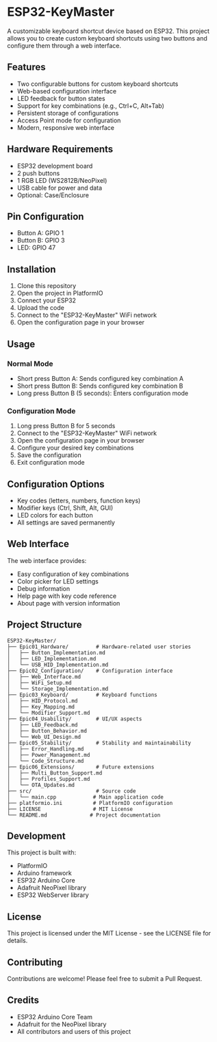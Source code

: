 # ESP32-KeyMaster

A customizable keyboard shortcut device based on ESP32. This project allows you to create custom keyboard shortcuts using two buttons and configure them through a web interface.

## Features

- Two configurable buttons for custom keyboard shortcuts
- Web-based configuration interface
- LED feedback for button states
- Support for key combinations (e.g., Ctrl+C, Alt+Tab)
- Persistent storage of configurations
- Access Point mode for configuration
- Modern, responsive web interface

## Hardware Requirements

- ESP32 development board
- 2 push buttons
- 1 RGB LED (WS2812B/NeoPixel)
- USB cable for power and data
- Optional: Case/Enclosure

## Pin Configuration

- Button A: GPIO 1
- Button B: GPIO 3
- LED: GPIO 47

## Installation

1. Clone this repository
2. Open the project in PlatformIO
3. Connect your ESP32
4. Upload the code
5. Connect to the "ESP32-KeyMaster" WiFi network
6. Open the configuration page in your browser

## Usage

### Normal Mode
- Short press Button A: Sends configured key combination A
- Short press Button B: Sends configured key combination B
- Long press Button B (5 seconds): Enters configuration mode

### Configuration Mode
1. Long press Button B for 5 seconds
2. Connect to the "ESP32-KeyMaster" WiFi network
3. Open the configuration page in your browser
4. Configure your desired key combinations
5. Save the configuration
6. Exit configuration mode

## Configuration Options

- Key codes (letters, numbers, function keys)
- Modifier keys (Ctrl, Shift, Alt, GUI)
- LED colors for each button
- All settings are saved permanently

## Web Interface

The web interface provides:
- Easy configuration of key combinations
- Color picker for LED settings
- Debug information
- Help page with key code reference
- About page with version information

## Project Structure

```
ESP32-KeyMaster/
├── Epic01_Hardware/         # Hardware-related user stories
│   ├── Button_Implementation.md
│   ├── LED_Implementation.md
│   └── USB_HID_Implementation.md
├── Epic02_Configuration/    # Configuration interface
│   ├── Web_Interface.md
│   ├── WiFi_Setup.md
│   └── Storage_Implementation.md
├── Epic03_Keyboard/         # Keyboard functions
│   ├── HID_Protocol.md
│   ├── Key_Mapping.md
│   └── Modifier_Support.md
├── Epic04_Usability/        # UI/UX aspects
│   ├── LED_Feedback.md
│   ├── Button_Behavior.md
│   └── Web_UI_Design.md
├── Epic05_Stability/        # Stability and maintainability
│   ├── Error_Handling.md
│   ├── Power_Management.md
│   └── Code_Structure.md
├── Epic06_Extensions/       # Future extensions
│   ├── Multi_Button_Support.md
│   ├── Profiles_Support.md
│   └── OTA_Updates.md
├── src/                     # Source code
│   └── main.cpp            # Main application code
├── platformio.ini          # PlatformIO configuration
├── LICENSE                 # MIT License
└── README.md              # Project documentation
```

## Development

This project is built with:
- PlatformIO
- Arduino framework
- ESP32 Arduino Core
- Adafruit NeoPixel library
- ESP32 WebServer library

## License

This project is licensed under the MIT License - see the LICENSE file for details.

## Contributing

Contributions are welcome! Please feel free to submit a Pull Request.

## Credits

- ESP32 Arduino Core Team
- Adafruit for the NeoPixel library
- All contributors and users of this project 